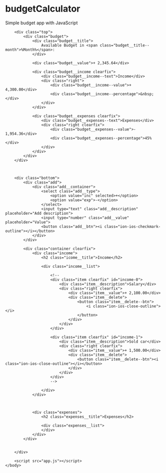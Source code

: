 # budgetCalculator
Simple budget app with JavaScript
<!DOCTYPE html>
<html lang="en">
    <head>
        <meta charset="UTF-8">
        <link href="https://fonts.googleapis.com/css?family=Open+Sans:100,300,400,600" rel="stylesheet" type="text/css">
        <link href="http://code.ionicframework.com/ionicons/2.0.1/css/ionicons.min.css" rel="stylesheet" type="text/css">
        <link type="text/css" rel="stylesheet" href="style.css">
        <title>Budgety</title>
    </head>
    <body>
        
        <div class="top">
            <div class="budget">
                <div class="budget__title">
                    Available Budget in <span class="budget__title--month">%Month%</span>:
                </div>
                
                <div class="budget__value">+ 2,345.64</div>
                
                <div class="budget__income clearfix">
                    <div class="budget__income--text">Income</div>
                    <div class="right">
                        <div class="budget__income--value">+ 4,300.00</div>
                        <div class="budget__income--percentage">&nbsp;</div>
                    </div>
                </div>
                
                <div class="budget__expenses clearfix">
                    <div class="budget__expenses--text">Expenses</div>
                    <div class="right clearfix">
                        <div class="budget__expenses--value">- 1,954.36</div>
                        <div class="budget__expenses--percentage">45%</div>
                    </div>
                </div>
            </div>
        </div>
        
        
        
        <div class="bottom">
            <div class="add">
                <div class="add__container">
                    <select class="add__type">
                        <option value="inc" selected>+</option>
                        <option value="exp">-</option>
                    </select>
                    <input type="text" class="add__description" placeholder="Add description">
                    <input type="number" class="add__value" placeholder="Value">
                    <button class="add__btn"><i class="ion-ios-checkmark-outline"></i></button>
                </div>
            </div>
            
            <div class="container clearfix">
                <div class="income">
                    <h2 class="icome__title">Income</h2>
                    
                    <div class="income__list">
                       
                        <!--
                        <div class="item clearfix" id="income-0">
                            <div class="item__description">Salary</div>
                            <div class="right clearfix">
                                <div class="item__value">+ 2,100.00</div>
                                <div class="item__delete">
                                    <button class="item__delete--btn">
                                        <i class="ion-ios-close-outline"></i>
                                    </button>
                                </div>
                            </div>
                        </div>
                        
                        <div class="item clearfix" id="income-1">
                            <div class="item__description">Sold car</div>
                            <div class="right clearfix">
                                <div class="item__value">+ 1,500.00</div>
                                <div class="item__delete">
                                    <button class="item__delete--btn"><i class="ion-ios-close-outline"></i></button>
                                </div>
                            </div>
                        </div>
                        -->
                        
                    </div>
                </div>
                
                
                
                <div class="expenses">
                    <h2 class="expenses__title">Expenses</h2>
                    
                    <div class="expenses__list">
                    </div>
                </div>
            </div>
            
            
        </div>
        
        <script src="app.js"></script>
    </body>
</html>
